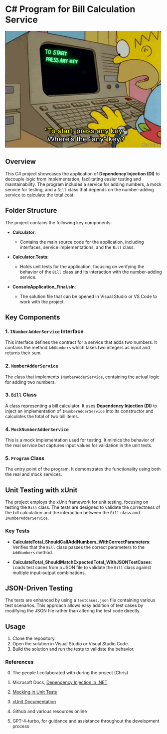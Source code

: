 # C# Program for Bill Calculation Service

![Project Overview](img1.gif)

## Overview

This C# project showcases the application of **Dependency Injection (DI)** to decouple logic from implementation, facilitating easier testing and maintainability. The program includes a service for adding numbers, a mock service for testing, and a `Bill` class that depends on the number-adding service to calculate the total cost.

## Folder Structure

The project contains the following key components:

- **Calculator**:
  - Contains the main source code for the application, including interfaces, service implementations, and the `Bill` class.
  
- **Calculator.Tests**:
  - Holds unit tests for the application, focusing on verifying the behavior of the `Bill` class and its interaction with the number-adding service.
  
- **ConsoleApplication_Final.sln**:
  - The solution file that can be opened in Visual Studio or VS Code to work with the project.

## Key Components

### 1. `INumberAdderService` Interface
This interface defines the contract for a service that adds two numbers. It contains the method `AddNumbers` which takes two integers as input and returns their sum.

### 2. `NumberAdderService`
The class that implements `INumberAdderService`, containing the actual logic for adding two numbers.

### 3. `Bill` Class
A class representing a bill calculator. It uses **Dependency Injection (DI)** to inject an implementation of `INumberAdderService` into its constructor and calculates the total of two bill items.

### 4. `MockNumberAdderService`
This is a mock implementation used for testing. It mimics the behavior of the real service but captures input values for validation in the unit tests.

### 5. `Program` Class
The entry point of the program. It demonstrates the functionality using both the real and mock services.

## Unit Testing with xUnit

The project employs the xUnit framework for unit testing, focusing on testing the `Bill` class. The tests are designed to validate the correctness of the bill calculation and the interaction between the `Bill` class and `INumberAdderService`.

### Key Tests

- **CalculateTotal_ShouldCallAddNumbers_WithCorrectParameters**:
  Verifies that the `Bill` class passes the correct parameters to the `AddNumbers` method.

- **CalculateTotal_ShouldMatchExpectedTotal_WithJSONTestCases**:
  Loads test cases from a JSON file to validate the `Bill` class against multiple input-output combinations.

## JSON-Driven Testing

The tests are enhanced by using a `testCases.json` file containing various test scenarios. This approach allows easy addition of test cases by modifying the JSON file rather than altering the test code directly.

## Usage

1. Clone the repository.
2. Open the solution in Visual Studio or Visual Studio Code.
3. Build the solution and run the tests to validate the behavior.

### References ###

0. The people I collaborated with during the project (Chris)

1. Microsoft Docs, [Dependency Injection in .NET](https://learn.microsoft.com/en-us/dotnet/core/extensions/dependency-injection)

2. [Mocking in Unit Tests](https://xunit.net/docs/mocking)

3. [xUnit Documentation](https://xunit.net/)

4. Github and various resources online

5. GPT-4-turbo, for guidance and assistance throughout the development process



